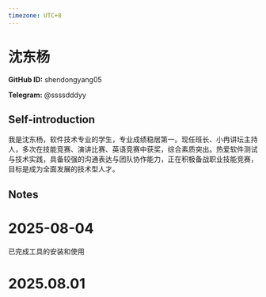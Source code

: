 ```yaml
---
timezone: UTC+8
---
```


# 沈东杨

**GitHub ID:** shendongyang05

**Telegram:** @ssssdddyy

## Self-introduction

我是沈东杨，软件技术专业的学生，专业成绩稳居第一。现任班长、小冉讲坛主持人，多次在技能竞赛、演讲比赛、英语竞赛中获奖，综合素质突出。热爱软件测试与技术实践，具备较强的沟通表达与团队协作能力，正在积极备战职业技能竞赛，目标是成为全面发展的技术型人才。

## Notes

<!-- Content_START -->
# 2025-08-04

已完成工具的安装和使用


# 2025.08.01


<!-- Content_END -->
